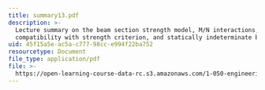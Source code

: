 ```yaml
---
title: summary13.pdf
description: >-
  Lecture summary on the beam section strength model, M/N interactions,
  compatibility with strength criterion, and statically indeterminate beam.
uid: 45f15a5e-ac5a-c777-98cc-e994f22ba752
resourcetype: Document
file_type: application/pdf
file: >-
  https://open-learning-course-data-rc.s3.amazonaws.com/1-050-engineering-mechanics-i-fall-2007/45f15a5eac5ac77798cce994f22ba752_summary13.pdf
---
```

